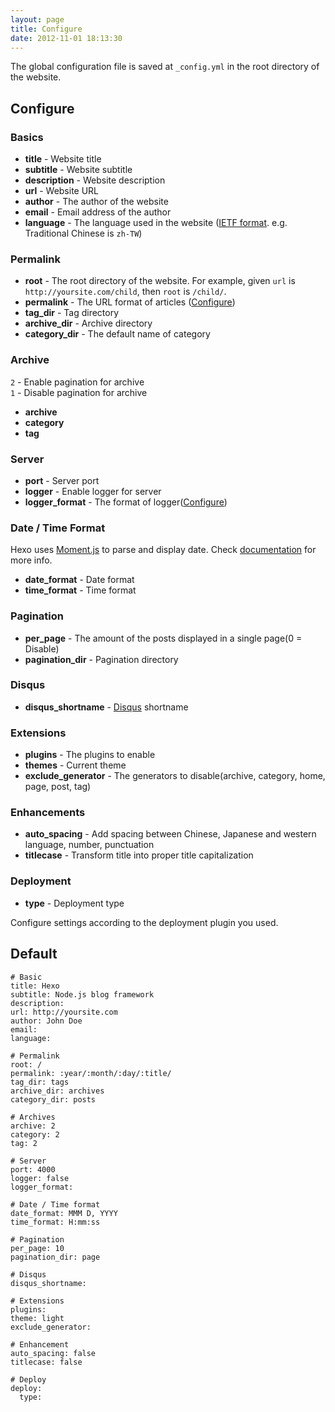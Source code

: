 ```yaml
---
layout: page
title: Configure
date: 2012-11-01 18:13:30
---
```


The global configuration file is saved at `_config.yml` in the root directory of the website. 

## Configure

### Basics

- **title** - Website title
- **subtitle** - Website subtitle
- **description** - Website description
- **url** - Website URL
- **author** - The author of the website
- **email** - Email address of the author
- **language** - The language used in the website ([IETF format](http://www.w3.org/International/articles/language-tags/). e.g. Traditional Chinese is `zh-TW`)

### Permalink

- **root** - The root directory of the website. For example, given `url` is `http://yoursite.com/child`, then `root` is `/child/`.
- **permalink** - The URL format of articles ([Configure](permalink.html))
- **tag_dir** - Tag directory
- **archive_dir** - Archive directory
- **category_dir** - The default name of category

### Archive

`2` - Enable pagination for archive  
`1` - Disable pagination for archive

- **archive**
- **category**
- **tag**

### Server

- **port** - Server port
- **logger** - Enable logger for server
- **logger_format** - The format of logger([Configure](http://www.senchalabs.org/connect/logger.html))

### Date / Time Format

Hexo uses [Moment.js] to parse and display date. Check [documentation](http://momentjs.com/docs/#/displaying/format/) for more info.

- **date_format** - Date format
- **time_format** - Time format

### Pagination

- **per_page** - The amount of the posts displayed in a single page(0 = Disable)
- **pagination_dir** - Pagination directory

### Disqus

- **disqus_shortname** - [Disqus] shortname

### Extensions

- **plugins** - The plugins to enable
- **themes** - Current theme
- **exclude_generator** - The generators to disable(archive, category, home, page, post, tag)

### Enhancements

- **auto_spacing** - Add spacing between Chinese, Japanese and western language, number, punctuation
- **titlecase** - Transform title into proper title capitalization

### Deployment

- **type** - Deployment type

Configure settings according to the deployment plugin you used.

## Default

```
# Basic
title: Hexo
subtitle: Node.js blog framework
description:
url: http://yoursite.com
author: John Doe
email:
language:

# Permalink
root: /
permalink: :year/:month/:day/:title/
tag_dir: tags
archive_dir: archives
category_dir: posts

# Archives
archive: 2
category: 2
tag: 2

# Server
port: 4000
logger: false
logger_format:

# Date / Time format
date_format: MMM D, YYYY
time_format: H:mm:ss

# Pagination
per_page: 10
pagination_dir: page

# Disqus
disqus_shortname:

# Extensions
plugins:
theme: light
exclude_generator:

# Enhancement
auto_spacing: false
titlecase: false

# Deploy
deploy:
  type:
```

[Disqus]: http://disqus.com/
[Moment.js]: http://momentjs.com/